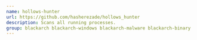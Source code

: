 ```yaml
---
name: hollows-hunter
url: https://github.com/hasherezade/hollows_hunter
description: Scans all running processes.
group: blackarch blackarch-windows blackarch-malware blackarch-binary
---
```

